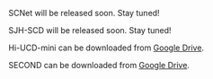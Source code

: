SCNet will be released soon. Stay tuned!  

SJH-SCD will be released soon. Stay tuned!  

Hi-UCD-mini can be downloaded from [Google Drive](https://drive.google.com/file/d/1mN8jzCKKK27p3ODGoDgepjiRYGQpB34u/view).  

SECOND can be downloaded from [Google Drive](https://drive.google.com/drive/folders/1fzAn4Bez_S6KX83iYABjAlASCzzhRJPQ).  

